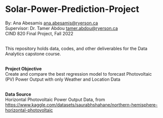 # Solar-Power-Prediction-Project

By: Ana Abesamis ana.abesamis@ryerson.ca <br>
Supervisor: Dr. Tamer Abdou tamer.abdou@ryerson.ca <br>
CIND 820 Final Project, Fall 2022 <br><br>

This repository holds data, codes, and other deliverables for the Data Analytics capstone course. <br><br>

<b>Project Objective</b><br>
	Create and compare the best regression model to forecast Photovoltaic (PV) Power Output with only Weather and Location Data<br><br>

<b>Data Source</b><br>
	Horizontal Photovoltaic Power Output Data, from https://www.kaggle.com/datasets/saurabhshahane/northern-hemisphere-horizontal-photovoltaic
